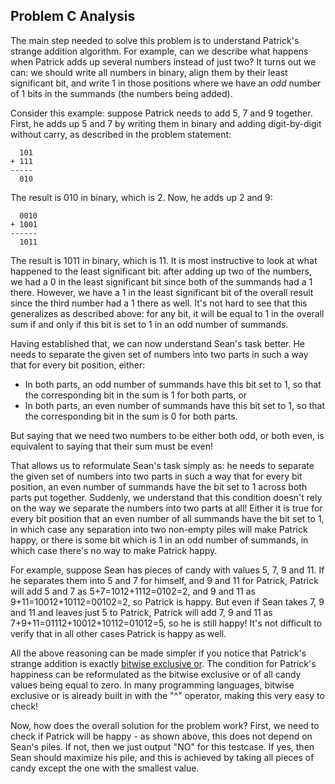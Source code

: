 Problem C Analysis
------------------


The main step needed to solve this problem is to understand Patrick's strange addition algorithm. For example, can we describe what happens when Patrick adds up several numbers instead of just two? It turns out we can: we should write all numbers in binary, align them by their least significant bit, and write 1 in those positions where we have an  _odd_  number of 1 bits in the summands (the numbers being added).

Consider this example: suppose Patrick needs to add 5, 7 and 9 together. First, he adds up 5 and 7 by writing them in binary and adding digit-by-digit without carry, as described in the problem statement:

      101
    + 111
    -----
      010

The result is 010 in binary, which is 2. Now, he adds up 2 and 9:

      0010
    + 1001
    ------
      1011

The result is 1011 in binary, which is 11. It is most instructive to look at what happened to the least significant bit: after adding up two of the numbers, we had a 0 in the least significant bit since both of the summands had a 1 there. However, we have a 1 in the least significant bit of the overall result since the third number had a 1 there as well. It's not hard to see that this generalizes as described above: for any bit, it will be equal to 1 in the overall sum if and only if this bit is set to 1 in an odd number of summands.

Having established that, we can now understand Sean's task better. He needs to separate the given set of numbers into two parts in such a way that for every bit position, either:

-   In both parts, an odd number of summands have this bit set to 1, so that the corresponding bit in the sum is 1 for both parts, or
-   In both parts, an even number of summands have this bit set to 1, so that the corresponding bit in the sum is 0 for both parts.

But saying that we need two numbers to be either both odd, or both even, is equivalent to saying that their sum must be even!

That allows us to reformulate Sean's task simply as: he needs to separate the given set of numbers into two parts in such a way that for every bit position, an even number of summands have the bit set to 1 across both parts put together. Suddenly, we understand that this condition doesn't rely on the way we separate the numbers into two parts at all! Either it is true for every bit position that an even number of all summands have the bit set to 1, in which case any separation into two non-empty piles will make Patrick happy, or there is some bit which is 1 in an odd number of summands, in which case there's no way to make Patrick happy.

For example, suppose Sean has pieces of candy with values 5, 7, 9 and 11. If he separates them into 5 and 7 for himself, and 9 and 11 for Patrick, Patrick will add 5 and 7 as 5+7=1012+1112=0102=2, and 9 and 11 as 9+11=10012+10112=00102=2, so Patrick is happy. But even if Sean takes 7, 9 and 11 and leaves just 5 to Patrick, Patrick will add 7, 9 and 11 as 7+9+11=01112+10012+10112=01012=5, so he is still happy! It's not difficult to verify that in all other cases Patrick is happy as well.

All the above reasoning can be made simpler if you notice that Patrick's strange addition is exactly  [bitwise exclusive or](http://www.google.com/search?q=bitwise+exclusive+or). The condition for Patrick's happiness can be reformulated as the bitwise exclusive or of all candy values being equal to zero. In many programming languages, bitwise exclusive or is already built in with the "^" operator, making this very easy to check!

Now, how does the overall solution for the problem work? First, we need to check if Patrick will be happy - as shown above, this does not depend on Sean's piles. If not, then we just output "NO" for this testcase. If yes, then Sean should maximize his pile, and this is achieved by taking all pieces of candy except the one with the smallest value.

